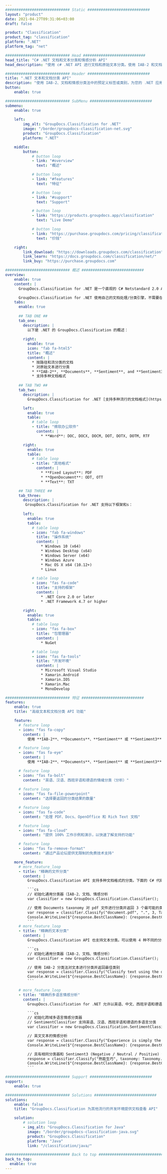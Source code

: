 ```yaml
---
############################# Static ############################
layout: "product"
date: 2021-04-27T09:31:06+03:00
draft: false

product: "Classification"
product_tag: "classification"
platform: ".NET"
platform_tag: "net"

############################# Head ############################
head_title: "C# .NET 文档和文本分类和情感分析 API"
head_description: "使用 c# .NET API 进行文档和原始文本分类。使用 IAB-2 和文档分类法进行分类和使用分类法进行消费者情绪分析 Sentiment."

############################# Header ############################
title: ".NET 文本和文档分类 API"
description: "使用 IAB-2、文档和情感分类法中的预定义标签或类别，为您的 .NET 应用程序提供文件和文本分类器功能."
button:
    enable: true

############################# SubMenu ############################
submenu:
    enable: true
    
    left:
        img_alt: "GroupDocs.Classification for .NET"
        image: "/border/groupdocs-classification-net.svg"
        product: "GroupDocs.Classification"
        platform: ".NET"

    middle:
        button:
            # button loop
            - link: "#overview"
              text: "概述"

            # button loop
            - link: "#features"
              text: "特征"

            # button loop
            - link: "#support"
              text: "Support"

            # button loop
            - link: "https://products.groupdocs.app/classification"
              text: "Live Demo"

            # button loop
            - link: "https://purchase.groupdocs.com/pricing/classification/net"
              text: "价钱"

    right:
        link_download: "https://downloads.groupdocs.com/classification"
        link_learn: "https://docs.groupdocs.com/classification/net/"
        link_buy: "https://purchase.groupdocs.com"

############################# 概述 ############################
overview:
    enable: true
    content: |
      GroupDocs.Classification for .NET 是一个直观的 C# Netstandard 2.0 API，可帮助您使用 C#、ASP.NET 和其他基于 .NET 的技术创建功能强大的文本和文档分类/分类应用程序。 API 支持四种不同类型的分类法，并通过使用 IAB-2 分配标准化文本类别、Aspose 为不同文档类型开发的文档分类法或用于情感分析的 Sentiment（和 Sentiment3）提供高级文档和文本分类。 API 分析文本、句子甚至单词，并支持对各种行业标准文档格式进行分类，包括 PDF、Microsoft Word、OpenDocument、RTF 和 TXT。情感分析（分类）支持英语、汉语、西班牙语和德语语言自动检测。 API 可以返回积极性概率，可用于 C# 中的细粒度情感分析。

      GroupDocs.Classification for .NET 使用自己的文档处理/分类引擎，不需要在系统上安装任何外部工具。它以 .NET 平台为目标开发应用程序，并支持所有可以安装 .NET 框架（包括 .NET Core）的流行操作系统（Windows、Linux、macOS）。
    tabs:
      enable: true
      
      ## TAB ONE ##
      tab_one:
        description: |
          以下是 .NET 的 GroupDocs.Classification 的概述：
      
        right:
          enable: true
          icon: "fab fa-html5"
          title: "概述"
          content: |
            * 按路径和流分类的文档
            * 对原始文本进行分类
            * **IAB-2**, **Documents**, **Sentiment**, and **Sentiment3** taxonomies supported
            * 支持多种文档格式
      
      ## TAB TWO ##
      tab_two:
        description: |
          GroupDocs.Classification for .NET [支持多种流行的文档格式](https://docs.groupdocs.com/classification/net/supported-document-formats/)。

        left:
          enable: true
          table:
            # table loop
            - title: "微软办公软件"
              content: |
                * **Word**: DOC, DOCX, DOCM, DOT, DOTX, DOTM, RTF

        right:
          enable: true
          table:
            # table loop
            - title: "其他格式"
              content: |
                * **Fixed Layout**: PDF
                * **OpenDocument**: ODT, OTT
                * **Text**: TXT

      ## TAB THREE ##
      tab_three:
        description: |
         GroupDocs.Classification for .NET 支持以下框架和s：
        
        left:
          enable: true
          table:
            # table loop
            - icon: "fab fa-windows"
              title: "操作系统"
              content: |
                * Windows 10 (x64)
                * Windows Desktop (x64)
                * Windows Server (x64)
                * Windows Azure
                * Mac OS X x64 (10.12+)
                * Linux

            # table loop
            - icon: "fas fa-code"
              title: "支持的框架"
              content: |
                * .NET Core 2.0 or later
                * .NET Framework 4.7 or higher

        right:
          enable: true
          table:
            # table loop
            - icon: "fas fa-box"
              title: "包管理器"
              content: |
                * NuGet

            # table loop
            - icon: "fas fa-tools"
              title: "开发环境"
              content: |
                * Microsoft Visual Studio
                * Xamarin.Android
                * Xamarin.IOS
                * Xamarin.Mac
                * MonoDevelop

############################# 特征 ############################
features:
    enable: true
    title: "高级文本和文档分类 API 功能"

    feature:
      # feature loop
      - icon: "fas fa-copy"
        content: |
          使用 **IAB‑2**、**Documents**、**Sentiment** 或 **Sentiment3** 分类法按路径对文档进行分类

      # feature loop
      - icon: "fas fa-eye"
        content: |
          使用 **IAB‑2**、**Documents**、**Sentiment** 或 **Sentiment3** 分类法执行原始文本分类

      # feature loop
      - icon: "fas fa-bolt"
        content: "英语、汉语、西班牙语和德语的情绪分类（分析）"
      
      # feature loop
      - icon: "fas fa-file-powerpoint"
        content: "选择要返回的分类结果的数量"

      # feature loop
      - icon: "fas fa-code"
        content: "处理 PDF、Docs、OpenOffice 和 Rich Text 文档"

      # feature loop
      - icon: "fas fa-cloud"
        content: "提供 100% 工作示例和演示，以快速了解支持的功能"

      # feature loop
      - icon: "fas fa-remove-format"
        content: "通过产品论坛提供无限制的免费技术支持"

    more_feature:
      # more_feature_loop
      - title: "精确的文件分类"
        content: |
          GroupDocs.Classification API 支持多种文档格式的分类。下面的 C# 代码示例显示了如何通过返回 3 个最佳结果来使用 Documents 分类对当前文件夹中的 PDF 文件进行分类。

          ```cs
          // 初始化通用分类器（IAB-2、文档、情感分析
          var classifier = new GroupDocs.Classification.Classifier();

          // 使用 Documents taxonomy 对 pdf 文件进行分类并返回 3 个最可能的类别
          var response = classifier.Classify("document.pdf", ".", 3, Taxonomy.Documents);
          Console.WriteLine($"{response.BestClassName}: {response.BestClassProbability}");
          ```
      # more_feature_loop
      - title: "精确的文本分类"
        content: |
          GroupDocs.Classification API 也支持文本分类。可以使用 4 种不同的分类法执行文本分类：IAB-2、Documents、Sentiment 和 Sentiment3。下面的 C# 代码示例显示了如何通过返回最佳结果来使用默认 (IAB-2) 分类法对文本进行分类。

          ```cs
          // 初始化通用分类器（IAB-2、文档、情感分析）
          var classifier = new GroupDocs.Classification.Classifier();

          // 使用 IAB-2 分类法对文本进行分类并返回最佳类别
          var response = classifier.Classify("Classify text using the default IAB-2 taxonomy");
          Console.WriteLine($"{response.BestClassName}: {response.BestClassProbability}");
          ```

      # more_feature_loop
      - title: "精确的多语言情感分析"
        content: |
          GroupDocs.Classification for .NET 允许以英语、中文、西班牙语和德语执行跨域情感分析（分类）。 GroupDocs.Classification for .NET 将自动检测正确的语言。以下 C# 代码说明了情感分析 API 用例：

          ```cs
          // 初始化跨域多语言情感分类器
          // SentimentClassifier 支持英语、汉语、西班牙语和德语的多语言分类
          var classifier = new GroupDocs.Classification.SentimentClassifier();

          // 英文文本的情感分析
          var response = classifier.Classify("Experience is simply the name we give our mistakes");
          Console.WriteLine($"{response.BestClassName}: {response.BestClassProbability}");

          // 具有相同分类器和 Sentiment3 (Negative / Neutral / Positive) 分类法的中文文本的情感分析
          response = classifier.Classify("熟能生巧", taxonomy: Taxonomy.Sentiment3);
          Console.WriteLine($"{response.BestClassName}: {response.BestClassProbability}");
          ```

############################# Support ############################
support:
    enable: true

############################# Solutions ############################
solutions:
    enable: false
    title: "GroupDocs.Classification 为其他流行的开发环境提供文档查看 API"

    solution:
        # solution loop
        - img_alt: "GroupDocs.Classification for Java"
          image: "/border/groupdocs-classification-java.svg"
          product: "GroupDocs.Classification"
          platform: "Java"
          link: "/classification/java/"

############################# Back to top ###############################
back_to_top:
  enable: true
---
```

